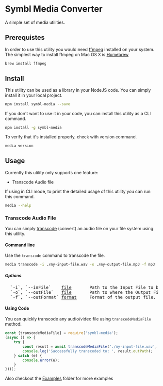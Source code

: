 # Symbl Media Converter

A simple set of media utilities.

## Prerequistes
In order to use this utility you would need [ffmpeg](http://www.ffmpeg.org/) installed on your system.
The simplest way to install ffmpeg on Mac OS X is [Homebrew](https://brew.sh/)

```bash
brew install ffmpeg
```

## Install
This utility can be used as a library in your NodeJS code. You can simply install it in your local project.

```bash
npm install symbl-media --save
```

If you don't want to use it in your code, you can install this utility as a CLI command.
```bash
npm install -g symbl-media
```
To verify that it's installed properly, check with version command.
```bash
media version
```

## Usage
Currently this utility only supports one feature:
* Transcode Audio file

If using in CLI mode, to print the detailed usage of this utility you can run this command.
```bash
media --help
```

### Transcode Audio File

You can simply [transcode](https://en.wikipedia.org/wiki/Transcoding) (convert) an audio file on your file system using this utility.

#### Command line
Use the `transcode` command to transcode the file.

```bash
media transcode -i ./my-input-file.wav -o ./my-output-file.mp3 -f mp3
```
##### Options
<pre>
  `-i`, `--inFile`    <u>file</u>       Path to the Input File to be transcoded.                   
  `-o`, `--outFile`   <u>file</u>       Path to where the Output File should be saved.             
  `-f`, `--outFormat` <u>format</u>     Format of the output file. For example: mp3, wav, aac etc. 
</pre>

#### Using Code
You can quickly transcode any audio/video file using `transcodeMediaFile` method.

```javascript
const {transcodeMediaFile} = require('symbl-media');
(async () => {
    try {
        const result = await transcodeMediaFile('./my-input-file.wav', 'my-output-file.mp3', 'mp3');
        console.log('Successfully transcoded to: ', result.outPath);
    } catch (e) {
        console.error(e);
    }
})();
```
Also checkout the [Examples](examples) folder for more examples
